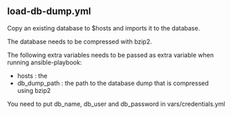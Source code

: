 ## load-db-dump.yml
 
Copy an existing database to $hosts and imports it to the database.

The database needs to be compressed with bzip2.

The following extra variables needs to be passed as extra variable when running ansible-playbook:
 - hosts : the 
 - db_dump_path : the path to the database dump that is compressed using bzip2
 
You need to put db_name, db_user and db_password in vars/credentials.yml
